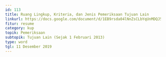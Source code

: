 ```yaml
---
id: 113
title: Ruang Lingkup, Kriteria, dan Jenis Pemeriksaan Tujuan Lain
linkurl: https://docs.google.com/document/d/1EB9rsda04lNnZsCLbYqUnMDQJ5ViKuMltOA4HZu-fjA/edit?usp=drivesdk
fitur: resume
category: kup
topik: Pemeriksaan
subtopik: Tujuan Lain (Sejak 1 Februari 2013)
type: word
tgl: 11 Desember 2019
---
```


